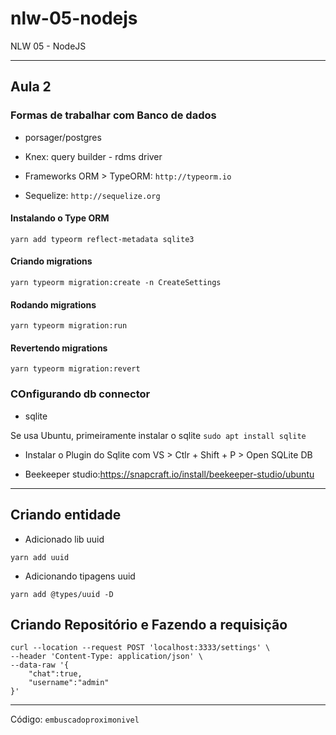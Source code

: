 # nlw-05-nodejs
NLW 05 - NodeJS



------------
## Aula 2

### Formas de trabalhar com Banco de dados

* porsager/postgres

* Knex: query builder - rdms driver

* Frameworks ORM > TypeORM: `http://typeorm.io`

* Sequelize: `http://sequelize.org`

#### Instalando o Type ORM

```ssh
yarn add typeorm reflect-metadata sqlite3
```

#### Criando migrations

```ssh
yarn typeorm migration:create -n CreateSettings
```
#### Rodando migrations

```ssh
yarn typeorm migration:run
```

#### Revertendo migrations

```ssh
yarn typeorm migration:revert
```


### COnfigurando db connector

* sqlite

Se usa Ubuntu, primeiramente instalar o sqlite `sudo apt install sqlite`

  * Instalar o Plugin do Sqlite com VS > Ctlr + Shift + P > Open SQLite DB

* Beekeeper studio:https://snapcraft.io/install/beekeeper-studio/ubuntu 

----

## Criando entidade

* Adicionado lib uuid
```ssh
yarn add uuid
```

* Adicionando tipagens uuid
```ssh
yarn add @types/uuid -D
```

## Criando Repositório e Fazendo a requisição

```ssh
curl --location --request POST 'localhost:3333/settings' \
--header 'Content-Type: application/json' \
--data-raw '{
    "chat":true,
    "username":"admin"
}'
```


----
Código:  `embuscadoproximonivel`